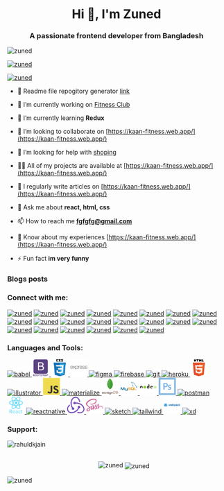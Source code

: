 <h1 align="center">Hi 👋, I'm Zuned</h1>
<h3 align="center">A passionate frontend developer from Bangladesh</h3>

<p align="left"> <img src="https://komarev.com/ghpvc/?username=zuned&label=Profile%20views&color=0e75b6&style=flat" alt="zuned" /> </p>

<p align="left"> <a href="https://github.com/ryo-ma/github-profile-trophy"><img src="https://github-profile-trophy.vercel.app/?username=zuned" alt="zuned" /></a> </p>

<p align="left"> <a href="https://twitter.com/zuned" target="blank"><img src="https://img.shields.io/twitter/follow/zuned?logo=twitter&style=for-the-badge" alt="zuned" /></a> </p>

- 🔭 Readme file repogitory generator [link](https://rahuldkjain.github.io/gh-profile-readme-generator/)
- 🔭 I’m currently working on [Fitness Club](https://kaan-fitness.web.app/)

- 🌱 I’m currently learning **Redux**

- 👯 I’m looking to collaborate on [https://kaan-fitness.web.app/](https://kaan-fitness.web.app/)

- 🤝 I’m looking for help with [shoping](https://kaan-fitness.web.app/)

- 👨‍💻 All of my projects are available at [https://kaan-fitness.web.app/](https://kaan-fitness.web.app/)

- 📝 I regularly write articles on [https://kaan-fitness.web.app/](https://kaan-fitness.web.app/)

- 💬 Ask me about **react, html, css**

- 📫 How to reach me **fgfgfg@gmail.com**

- 📄 Know about my experiences [https://kaan-fitness.web.app/](https://kaan-fitness.web.app/)

- ⚡ Fun fact **im very funny**

### Blogs posts
<!-- BLOG-POST-LIST:START -->
<!-- BLOG-POST-LIST:END -->

<h3 align="left">Connect with me:</h3>
<p align="left">
<a href="https://codepen.io/zuned" target="blank"><img align="center" src="https://raw.githubusercontent.com/rahuldkjain/github-profile-readme-generator/neutral-icons/src/images/icons/Social/codepen.svg" alt="zuned" height="30" width="40" /></a>
<a href="https://dev.to/zuned" target="blank"><img align="center" src="https://cdn.jsdelivr.net/npm/simple-icons@3.0.1/icons/dev-dot-to.svg" alt="zuned" height="30" width="40" /></a>
<a href="https://twitter.com/zuned" target="blank"><img align="center" src="https://raw.githubusercontent.com/rahuldkjain/github-profile-readme-generator/neutral-icons/src/images/icons/Social/twitter.svg" alt="zuned" height="30" width="40" /></a>
<a href="https://linkedin.com/in/zuned" target="blank"><img align="center" src="https://raw.githubusercontent.com/rahuldkjain/github-profile-readme-generator/neutral-icons/src/images/icons/Social/linked-in-alt.svg" alt="zuned" height="30" width="40" /></a>
<a href="https://stackoverflow.com/users/zuned" target="blank"><img align="center" src="https://raw.githubusercontent.com/rahuldkjain/github-profile-readme-generator/neutral-icons/src/images/icons/Social/stack-overflow.svg" alt="zuned" height="30" width="40" /></a>
<a href="https://codesandbox.com/zuned" target="blank"><img align="center" src="https://cdn.jsdelivr.net/npm/simple-icons@3.0.1/icons/codesandbox.svg" alt="zuned" height="30" width="40" /></a>
<a href="https://kaggle.com/zuned" target="blank"><img align="center" src="https://raw.githubusercontent.com/rahuldkjain/github-profile-readme-generator/neutral-icons/src/images/icons/Social/kaggle.svg" alt="zuned" height="30" width="40" /></a>
<a href="https://fb.com/zuned" target="blank"><img align="center" src="https://raw.githubusercontent.com/rahuldkjain/github-profile-readme-generator/neutral-icons/src/images/icons/Social/facebook.svg" alt="zuned" height="30" width="40" /></a>
<a href="https://instagram.com/zuned" target="blank"><img align="center" src="https://raw.githubusercontent.com/rahuldkjain/github-profile-readme-generator/neutral-icons/src/images/icons/Social/instagram.svg" alt="zuned" height="30" width="40" /></a>
<a href="https://dribbble.com/zuned" target="blank"><img align="center" src="https://raw.githubusercontent.com/rahuldkjain/github-profile-readme-generator/neutral-icons/src/images/icons/Social/dribbble.svg" alt="zuned" height="30" width="40" /></a>
<a href="https://www.behance.net/zuned" target="blank"><img align="center" src="https://raw.githubusercontent.com/rahuldkjain/github-profile-readme-generator/neutral-icons/src/images/icons/Social/behance.svg" alt="zuned" height="30" width="40" /></a>
<a href="https://medium.com/zuned" target="blank"><img align="center" src="https://raw.githubusercontent.com/rahuldkjain/github-profile-readme-generator/neutral-icons/src/images/icons/Social/medium.svg" alt="zuned" height="30" width="40" /></a>
<a href="https://www.youtube.com/c/zuned" target="blank"><img align="center" src="https://raw.githubusercontent.com/rahuldkjain/github-profile-readme-generator/neutral-icons/src/images/icons/Social/youtube.svg" alt="zuned" height="30" width="40" /></a>
<a href="https://www.codechef.com/users/zuned" target="blank"><img align="center" src="https://cdn.jsdelivr.net/npm/simple-icons@3.1.0/icons/codechef.svg" alt="zuned" height="30" width="40" /></a>
<a href="https://www.hackerrank.com/zuned" target="blank"><img align="center" src="https://raw.githubusercontent.com/rahuldkjain/github-profile-readme-generator/neutral-icons/src/images/icons/Social/hackerrank.svg" alt="zuned" height="30" width="40" /></a>
<a href="https://codeforces.com/profile/zuned" target="blank"><img align="center" src="https://cdn.jsdelivr.net/npm/simple-icons@3.0.1/icons/codeforces.svg" alt="zuned" height="30" width="40" /></a>
<a href="https://www.leetcode.com/zuned" target="blank"><img align="center" src="https://raw.githubusercontent.com/rahuldkjain/github-profile-readme-generator/neutral-icons/src/images/icons/Social/leet-code.svg" alt="zuned" height="30" width="40" /></a>
<a href="https://www.hackerearth.com/zuned" target="blank"><img align="center" src="https://raw.githubusercontent.com/rahuldkjain/github-profile-readme-generator/neutral-icons/src/images/icons/Social/hackerearth.svg" alt="zuned" height="30" width="40" /></a>
<a href="https://auth.geeksforgeeks.org/user/zuned" target="blank"><img align="center" src="https://raw.githubusercontent.com/rahuldkjain/github-profile-readme-generator/neutral-icons/src/images/icons/Social/geeks-for-geeks.svg" alt="zuned" height="30" width="40" /></a>
<a href="https://www.topcoder.com/members/zuned" target="blank"><img align="center" src="https://cdn.jsdelivr.net/npm/simple-icons@3.0.1/icons/topcoder.svg" alt="zuned" height="30" width="40" /></a>
<a href="https://discord.gg/zuned" target="blank"><img align="center" src="https://raw.githubusercontent.com/rahuldkjain/github-profile-readme-generator/neutral-icons/src/images/icons/Social/discord.svg" alt="zuned" height="30" width="40" /></a>
<a href="/zuned" target="blank"><img align="center" src="https://raw.githubusercontent.com/rahuldkjain/github-profile-readme-generator/neutral-icons/src/images/icons/Social/rss.svg" alt="zuned" height="30" width="40" /></a>
</p>

<h3 align="left">Languages and Tools:</h3>
<p align="left"> <a href="https://babeljs.io/" target="_blank"> <img src="https://www.vectorlogo.zone/logos/babeljs/babeljs-icon.svg" alt="babel" width="40" height="40"/> </a> <a href="https://getbootstrap.com" target="_blank"> <img src="https://raw.githubusercontent.com/devicons/devicon/master/icons/bootstrap/bootstrap-plain-wordmark.svg" alt="bootstrap" width="40" height="40"/> </a> <a href="https://www.w3schools.com/css/" target="_blank"> <img src="https://raw.githubusercontent.com/devicons/devicon/master/icons/css3/css3-original-wordmark.svg" alt="css3" width="40" height="40"/> </a> <a href="https://expressjs.com" target="_blank"> <img src="https://raw.githubusercontent.com/devicons/devicon/master/icons/express/express-original-wordmark.svg" alt="express" width="40" height="40"/> </a> <a href="https://www.figma.com/" target="_blank"> <img src="https://www.vectorlogo.zone/logos/figma/figma-icon.svg" alt="figma" width="40" height="40"/> </a> <a href="https://firebase.google.com/" target="_blank"> <img src="https://www.vectorlogo.zone/logos/firebase/firebase-icon.svg" alt="firebase" width="40" height="40"/> </a> <a href="https://git-scm.com/" target="_blank"> <img src="https://www.vectorlogo.zone/logos/git-scm/git-scm-icon.svg" alt="git" width="40" height="40"/> </a> <a href="https://heroku.com" target="_blank"> <img src="https://www.vectorlogo.zone/logos/heroku/heroku-icon.svg" alt="heroku" width="40" height="40"/> </a> <a href="https://www.w3.org/html/" target="_blank"> <img src="https://raw.githubusercontent.com/devicons/devicon/master/icons/html5/html5-original-wordmark.svg" alt="html5" width="40" height="40"/> </a> <a href="https://www.adobe.com/in/products/illustrator.html" target="_blank"> <img src="https://www.vectorlogo.zone/logos/adobe_illustrator/adobe_illustrator-icon.svg" alt="illustrator" width="40" height="40"/> </a> <a href="https://developer.mozilla.org/en-US/docs/Web/JavaScript" target="_blank"> <img src="https://raw.githubusercontent.com/devicons/devicon/master/icons/javascript/javascript-original.svg" alt="javascript" width="40" height="40"/> </a> <a href="https://materializecss.com/" target="_blank"> <img src="https://raw.githubusercontent.com/prplx/svg-logos/5585531d45d294869c4eaab4d7cf2e9c167710a9/svg/materialize.svg" alt="materialize" width="40" height="40"/> </a> <a href="https://www.mongodb.com/" target="_blank"> <img src="https://raw.githubusercontent.com/devicons/devicon/master/icons/mongodb/mongodb-original-wordmark.svg" alt="mongodb" width="40" height="40"/> </a> <a href="https://www.mysql.com/" target="_blank"> <img src="https://raw.githubusercontent.com/devicons/devicon/master/icons/mysql/mysql-original-wordmark.svg" alt="mysql" width="40" height="40"/> </a> <a href="https://nodejs.org" target="_blank"> <img src="https://raw.githubusercontent.com/devicons/devicon/master/icons/nodejs/nodejs-original-wordmark.svg" alt="nodejs" width="40" height="40"/> </a> <a href="https://www.photoshop.com/en" target="_blank"> <img src="https://raw.githubusercontent.com/devicons/devicon/master/icons/photoshop/photoshop-line.svg" alt="photoshop" width="40" height="40"/> </a> <a href="https://postman.com" target="_blank"> <img src="https://www.vectorlogo.zone/logos/getpostman/getpostman-icon.svg" alt="postman" width="40" height="40"/> </a> <a href="https://reactjs.org/" target="_blank"> <img src="https://raw.githubusercontent.com/devicons/devicon/master/icons/react/react-original-wordmark.svg" alt="react" width="40" height="40"/> </a> <a href="https://reactnative.dev/" target="_blank"> <img src="https://reactnative.dev/img/header_logo.svg" alt="reactnative" width="40" height="40"/> </a> <a href="https://redux.js.org" target="_blank"> <img src="https://raw.githubusercontent.com/devicons/devicon/master/icons/redux/redux-original.svg" alt="redux" width="40" height="40"/> </a> <a href="https://sass-lang.com" target="_blank"> <img src="https://raw.githubusercontent.com/devicons/devicon/master/icons/sass/sass-original.svg" alt="sass" width="40" height="40"/> </a> <a href="https://www.sketch.com/" target="_blank"> <img src="https://www.vectorlogo.zone/logos/sketchapp/sketchapp-icon.svg" alt="sketch" width="40" height="40"/> </a> <a href="https://tailwindcss.com/" target="_blank"> <img src="https://www.vectorlogo.zone/logos/tailwindcss/tailwindcss-icon.svg" alt="tailwind" width="40" height="40"/> </a> <a href="https://webpack.js.org" target="_blank"> <img src="https://raw.githubusercontent.com/devicons/devicon/d00d0969292a6569d45b06d3f350f463a0107b0d/icons/webpack/webpack-original-wordmark.svg" alt="webpack" width="40" height="40"/> </a> <a href="https://www.adobe.com/products/xd.html" target="_blank"> <img src="https://cdn.worldvectorlogo.com/logos/adobe-xd.svg" alt="xd" width="40" height="40"/> </a> </p>

<h3 align="left">Support:</h3>
<p><a href="https://www.buymeacoffee.com/rahuldkjain"> <img align="left" src="https://cdn.buymeacoffee.com/buttons/v2/default-yellow.png" height="50" width="210" alt="rahuldkjain" /></a></p><br><br>

<p><img align="left" src="https://github-readme-stats.vercel.app/api/top-langs?username=zuned&show_icons=true&locale=en&layout=compact" alt="zuned" /></p>

<p>&nbsp;<img align="center" src="https://github-readme-stats.vercel.app/api?username=zuned&show_icons=true&locale=en" alt="zuned" /></p>

<p><img align="center" src="https://github-readme-streak-stats.herokuapp.com/?user=zuned&" alt="zuned" /></p>
